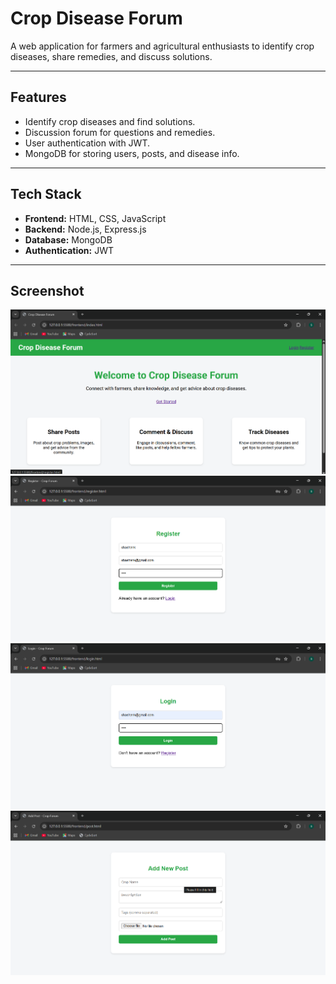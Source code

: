 # Crop Disease Forum

A web application for farmers and agricultural enthusiasts to identify crop diseases, share remedies, and discuss solutions.

---

## Features
- Identify crop diseases and find solutions.
- Discussion forum for questions and remedies.
- User authentication with JWT.
- MongoDB for storing users, posts, and disease info.

---

## Tech Stack
- **Frontend:** HTML, CSS, JavaScript  
- **Backend:** Node.js, Express.js  
- **Database:** MongoDB  
- **Authentication:** JWT

---
## Screenshot



<img src="https://github.com/ShashankVBhat17/crop-disease-forum/raw/6da2e898c8972f4f56cfce132600df879a47fa1d/Screenshot%202025-08-24%20132915.png" alt="Add Post Screenshot" width="700"/>

<img src="https://github.com/ShashankVBhat17/crop-disease-forum/raw/7651e24c122d9b5b47ca6b89297e5cd792622b9f/Screenshot%202025-08-24%20133013.png" alt="Add Post Screenshot" width="700"/>

<img src="https://github.com/ShashankVBhat17/crop-disease-forum/raw/2833153d5b64745a1e4f41b62ed86c461ac63eaa/Screenshot%202025-08-24%20133048.png" alt="Add Post Screenshot" width="700"/>

<img src="https://github.com/ShashankVBhat17/crop-disease-forum/raw/da6b749fdb3334fcd1cac1c4f8fe8a08f3be8c85/Screenshot%202025-08-24%20133301.png" alt="Add Post Screenshot" width="700"/>


